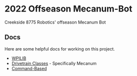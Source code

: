 # 2022 Offseason Mecanum-Bot
Creekside 8775 Robotics' offseason Mecanum Bot

## Docs
Here are some helpful docs for working on this project.
- [WPILIB](https://docs.wpilib.org/en/stable/index.html)
- [Drivetrain Classes](https://docs.wpilib.org/en/stable/docs/software/hardware-apis/motors/wpi-drive-classes.html) - Specifically Mecanum
- [Command-Based](https://docs.wpilib.org/en/stable/docs/software/commandbased/index.html)

